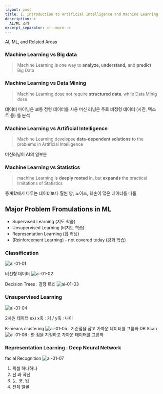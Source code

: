 ```yaml
---
layout: post
title: 1. Introduction to Artificial Intelligence and Machine Learning
description: >
  AL/ML 소개
excerpt_separator: <!--more-->
---
```


AI, ML, and Related Areas

### Machine Learning vs Big data

> Machine Learning is one way to **analyze, understand,** and **predict** Big Data

### Machine Learning vs Data Mining

> Machine Learning dose not require **structured data**, while Data Minig dose

데이터 마이닝은 보통 정형 데이터를 사용
머신 러닝은 주로 비정형 데이터 (사진, 텍스트 등) 를 분석

### Machine Learning vs Artificial Intelligence

> Machine Learning developse **data-dependent solutions** to the problems in Artificial Intelligence

머신러닝이 AI의 일부분


### Machine Learning vs Statistics

> machine Learning is **deeply rooted** in, but **expands** the practical limitations of Statistics

통계학에서 다루는 데이터보다 훨씬 양, 노이즈, 훼손이 많은 데이터를 다룸

## Major Problem Fromulations in ML
* Supervised Learning (지도 학습)
* Unsupervised Learning (비지도 학습)
* Representation Learning (딥 러닝)
* (Reinforcement Learning) - not covered today (강화 학습)

### Classification
![ai-01-01](/assets/ai-01-01.png)

비선형 데이터
![ai-01-02](/assets/ai-01-02.png)

Decision Trees : 결정 트리
![ai-01-03](/assets/ai-01-03.png)

### Unsupervised Learning

![ai-01-04](/assets/ai-01-04.png)

2차원 데이터
ex) x축 : 키  /  y축 : 나이

K-means clustering
![ai-01-05](/assets/ai-01-05.png)
: 기준점을 잡고 가까운 데이터를 그룹화
DB Scan
![ai-01-06](/assets/ai-01-06.png)
: 한 점을 지정하고 가까운 데이터를 그룹화

### Representation Learning : Deep Neural Network
facial Recognition
![ai-01-07](/assets/ai-01-07.png)
1. 픽셀 하나하나
2. 선 과 곡선
3. 눈, 코, 입
4. 전체 얼굴
